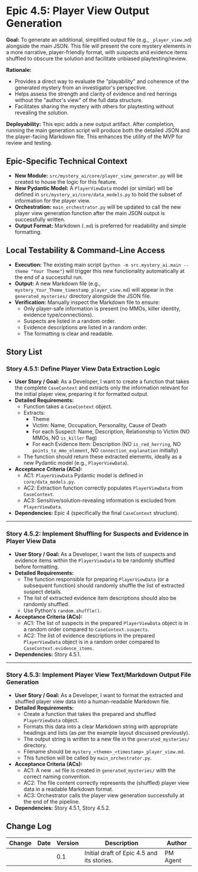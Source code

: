 # Epic 4.5: Player View Output Generation

**Goal:** To generate an additional, simplified output file (e.g., `_player_view.md`) alongside the main JSON. This file will present the core mystery elements in a more narrative, player-friendly format, with suspects and evidence items shuffled to obscure the solution and facilitate unbiased playtesting/review.

**Rationale:**
-   Provides a direct way to evaluate the "playability" and coherence of the generated mystery from an investigator's perspective.
-   Helps assess the strength and clarity of evidence and red herrings without the "author's view" of the full data structure.
-   Facilitates sharing the mystery with others for playtesting without revealing the solution.

**Deployability:** This epic adds a new output artifact. After completion, running the main generation script will produce both the detailed JSON and the player-facing Markdown file. This enhances the utility of the MVP for review and testing.

## Epic-Specific Technical Context

- **New Module:** `src/mystery_ai/core/player_view_generator.py` will be created to house the logic for this feature.
- **New Pydantic Model:** A `PlayerViewData` model (or similar) will be defined in `src/mystery_ai/core/data_models.py` to hold the subset of information for the player view.
- **Orchestration:** `main_orchestrator.py` will be updated to call the new player view generation function after the main JSON output is successfully written.
- **Output Format:** Markdown (`.md`) is preferred for readability and simple formatting.

## Local Testability & Command-Line Access

- **Execution:** The existing main script (`python -m src.mystery_ai.main --theme "Your Theme"`) will trigger this new functionality automatically at the end of a successful run.
- **Output:** A new Markdown file (e.g., `mystery_Your_Theme_timestamp_player_view.md`) will appear in the `generated_mysteries/` directory alongside the JSON file.
- **Verification:** Manually inspect the Markdown file to ensure:
    -   Only player-safe information is present (no MMOs, killer identity, evidence type/connections).
    -   Suspects are listed in a random order.
    -   Evidence descriptions are listed in a random order.
    -   The formatting is clear and readable.

## Story List

### Story 4.5.1: Define Player View Data Extraction Logic

- **User Story / Goal:** As a Developer, I want to create a function that takes the complete `CaseContext` and extracts only the information relevant for the initial player view, preparing it for formatted output.
- **Detailed Requirements:**
  - Function takes a `CaseContext` object.
  - Extracts:
    - Theme
    - Victim: Name, Occupation, Personality, Cause of Death
    - For each Suspect: Name, Description, Relationship to Victim (NO MMOs, NO `is_killer` flag)
    - For each Evidence Item: Description (NO `is_red_herring`, NO `points_to_mmo_element`, NO `connection_explanation` initially)
  - The function should return these extracted elements, ideally as a new Pydantic model (e.g., `PlayerViewData`).
- **Acceptance Criteria (ACs):**
  - AC1: `PlayerViewData` Pydantic model is defined in `core/data_models.py`.
  - AC2: Extraction function correctly populates `PlayerViewData` from `CaseContext`.
  - AC3: Sensitive/solution-revealing information is excluded from `PlayerViewData`.
- **Dependencies:** Epic 4 (specifically the final `CaseContext` structure).

---

### Story 4.5.2: Implement Shuffling for Suspects and Evidence in Player View Data

- **User Story / Goal:** As a Developer, I want the lists of suspects and evidence items within the `PlayerViewData` to be randomly shuffled before formatting.
- **Detailed Requirements:**
  - The function responsible for preparing `PlayerViewData` (or a subsequent function) should randomly shuffle the list of extracted suspect details.
  - The list of extracted evidence item descriptions should also be randomly shuffled.
  - Use Python's `random.shuffle()`.
- **Acceptance Criteria (ACs):**
  - AC1: The list of suspects in the prepared `PlayerViewData` object is in a random order compared to `CaseContext.suspects`.
  - AC2: The list of evidence descriptions in the prepared `PlayerViewData` object is in a random order compared to `CaseContext.evidence_items`.
- **Dependencies:** Story 4.5.1.

---

### Story 4.5.3: Implement Player View Text/Markdown Output File Generation

- **User Story / Goal:** As a Developer, I want to format the extracted and shuffled player view data into a human-readable Markdown file.
- **Detailed Requirements:**
  - Create a function that takes the prepared and shuffled `PlayerViewData` object.
  - Formats this data into a clear Markdown string with appropriate headings and lists (as per the example layout discussed previously).
  - The output string is written to a new file in the `generated_mysteries/` directory.
  - Filename should be `mystery_<theme>_<timestamp>_player_view.md`.
  - This function will be called by `main_orchestrator.py`.
- **Acceptance Criteria (ACs):**
  - AC1: A new `.md` file is created in `generated_mysteries/` with the correct naming convention.
  - AC2: The file content correctly represents the (shuffled) player view data in a readable Markdown format.
  - AC3: Orchestrator calls the player view generation successfully at the end of the pipeline.
- **Dependencies:** Story 4.5.1, Story 4.5.2.

## Change Log

| Change | Date | Version | Description | Author |
| ------ | ---- | ------- | ----------- | ------ |
|        |      | 0.1     | Initial draft of Epic 4.5 and its stories. | PM Agent | 